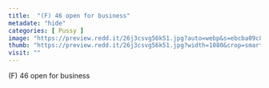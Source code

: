 ```yaml
---
title:  "(F) 46 open for business"
metadate: "hide"
categories: [ Pussy ]
image: "https://preview.redd.it/26j3csvg56k51.jpg?auto=webp&s=ebcba09c85938ac96072f5436fcb49f45efabe53"
thumb: "https://preview.redd.it/26j3csvg56k51.jpg?width=1080&crop=smart&auto=webp&s=b9a91dfee080cf1212d1621bb6969f8061c445bb"
visit: ""
---
```

(F) 46 open for business
